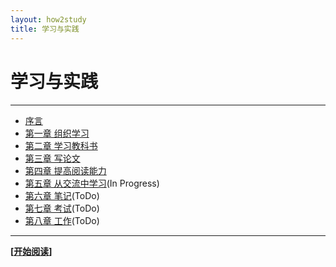 ```yaml
---
layout: how2study
title: 学习与实践
---
```


# 学习与实践

<h4 id="top"></h4>

***

*   [序言][ref00]
*   [第一章 组织学习][ref01]
*   [第二章 学习教科书][ref02]
*   [第三章 写论文][ref03]
*   [第四章 提高阅读能力][ref04]
*   [第五章 从交流中学习][ref05](In Progress)
*   [第六章 笔记][ref06](ToDo)
*   [第七章 考试][ref07](ToDo)
*   [第八章 工作][ref08](ToDo)

***

**[[开始阅读][ref00]]**

[ref00]: how2study_0.html '序言'
[ref01]: how2study_1.html '第一章 组织学习'
[ref02]: how2study_2.html '第二章 学习教科书'
[ref03]: how2study_3.html '第三章 写论文'
[ref04]: how2study_4.html '第四章 提高阅读能力'
[ref05]: how2study_5.html '第五章 从交流中学习'
[ref06]: how2study_6.html '第六章 笔记'
[ref07]: how2study_7.html '第七章 考试'
[ref08]: how2study_8.html '第八章 工作'
